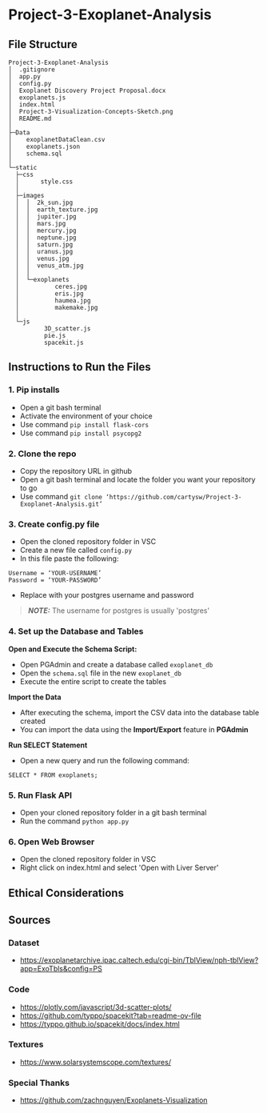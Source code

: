# Project-3-Exoplanet-Analysis
## File Structure
```
Project-3-Exoplanet-Analysis
│  .gitignore
│  app.py
│  config.py
│  Exoplanet Discovery Project Proposal.docx
│  exoplanets.js
│  index.html
│  Project-3-Visualization-Concepts-Sketch.png
│  README.md
│
├─Data
│    exoplanetDataClean.csv
│    exoplanets.json
│    schema.sql
│
└─static
  ├─css
  │      style.css
  │
  ├─images
  │  │  2k_sun.jpg
  │  │  earth_texture.jpg
  │  │  jupiter.jpg
  │  │  mars.jpg
  │  │  mercury.jpg
  │  │  neptune.jpg
  │  │  saturn.jpg
  │  │  uranus.jpg
  │  │  venus.jpg
  │  │  venus_atm.jpg
  │  │
  │  └─exoplanets
  │          ceres.jpg
  │          eris.jpg
  │          haumea.jpg
  │          makemake.jpg
  │
  └─js
          3D_scatter.js
          pie.js
          spacekit.js
```

## Instructions to Run the Files
### 1. Pip installs
- Open a git bash terminal
- Activate the environment of your choice
- Use command `pip install flask-cors`
- Use command `pip install psycopg2`
### 2. Clone the repo
- Copy the repository URL in github
- Open a git bash terminal and locate the folder you want your repository to go
- Use command `git clone ‘https://github.com/cartysw/Project-3-Exoplanet-Analysis.git’ `

### 3. Create config.py file
- Open the cloned repository folder in VSC
- Create a new file called `config.py`
- In this file paste the following:
```
Username = ‘YOUR-USERNAME’
Password = ‘YOUR-PASSWORD’
```
- Replace with your postgres username and password
> **_NOTE:_**  The username for postgres is usually 'postgres'

### 4. Set up the Database and Tables
**Open and Execute the Schema Script:**
- Open PGAdmin and create a database called `exoplanet_db`
- Open the `schema.sql` file in the new `exoplanet_db`
- Execute the entire script to create the tables

**Import the Data**

- After executing the schema, import the CSV data into the database table created
- You can import the data using the **Import/Export** feature in **PGAdmin**

**Run SELECT Statement**

- Open a new query and run the following command:

`SELECT * FROM exoplanets;`

### 5. Run Flask API
- Open your cloned repository folder in a git bash terminal
- Run the command `python app.py`


### 6. Open Web Browser
- Open the cloned repository folder in VSC
- Right click on index.html and select 'Open with Liver Server'

## Ethical Considerations

## Sources
### Dataset
- https://exoplanetarchive.ipac.caltech.edu/cgi-bin/TblView/nph-tblView?app=ExoTbls&config=PS
### Code
- https://plotly.com/javascript/3d-scatter-plots/
- https://github.com/typpo/spacekit?tab=readme-ov-file
- https://typpo.github.io/spacekit/docs/index.html
### Textures
- https://www.solarsystemscope.com/textures/
### Special Thanks
- https://github.com/zachnguyen/Exoplanets-Visualization
